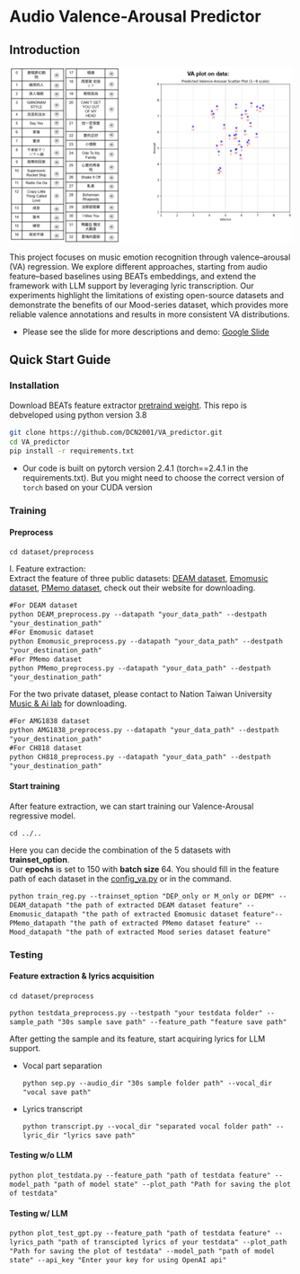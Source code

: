 # Audio Valence-Arousal Predictor 
## Introduction
<p align="center">
  <img src="./images/Intro_plot.png" alt="Intro" width="550"/>
</p>  
  
This project focuses on music emotion recognition through valence–arousal (VA) regression. We explore different approaches, starting from audio feature–based baselines using BEATs embeddings, and extend the framework with LLM support by leveraging lyric transcription. Our experiments highlight the limitations of existing open-source datasets and demonstrate the benefits of our Mood-series dataset, which provides more reliable valence annotations and results in more consistent VA distributions.

- Please see the slide for more descriptions and demo: [Google Slide](https://docs.google.com/presentation/d/1O6-D0DZGffdyYIPhNtaUbJNti8UpV-1HFuG82ZAVm_c/edit?usp=sharing)

## Quick Start Guide
### Installation
Download BEATs feature extractor [pretraind weight](https://www.kaggle.com/datasets/hubfor/microsoft-beats-model).
This repo is debveloped using python version 3.8
```bash
git clone https://github.com/DCN2001/VA_predictor.git
cd VA_predictor
pip install -r requirements.txt
```
* Our code is built on pytorch version 2.4.1 (torch==2.4.1 in the requirements.txt). But you might need to choose the correct version of `torch` based on your CUDA version

### Training
#### **Preprocess**
```shell
cd dataset/preprocess
```
I. Feature extraction:  
Extract the feature of three public datasets: [DEAM dataset](https://www.kaggle.com/datasets/imsparsh/deam-mediaeval-dataset-emotional-analysis-in-music), [Emomusic dataset](https://cvml.unige.ch/databases/emoMusic/), [PMemo dataset](https://github.com/HuiZhangDB/PMEmo?tab=readme-ov-file), check out their website for downloading.
```shell
#For DEAM dataset
python DEAM_preprocess.py --datapath "your_data_path" --destpath "your_destination_path"
#For Emomusic dataset
python Emomusic_preprocess.py --datapath "your_data_path" --destpath "your_destination_path"
#For PMemo dataset
python PMemo_preprocess.py --datapath "your_data_path" --destpath "your_destination_path"
```
For the two private dataset, please contact to Nation Taiwan University [Music & Ai lab](https://affige.github.io/lab.html) for downloading.
```shell
#For AMG1838 dataset
python AMG1838_preprocess.py --datapath "your_data_path" --destpath "your_destination_path"
#For CH818 dataset
python CH818_preprocess.py --datapath "your_data_path" --destpath "your_destination_path"
```
#### **Start training**
After feature extraction, we can start training our Valence-Arousal regressive model.
```shell
cd ../..
```
Here you can decide the combination of the 5 datasets with **trainset_option**.  
Our **epochs** is set to 150 with **batch size** 64.
You should fill in the feature path of each dataset in the [config_va.py](./configs/config_va.py) or in the command.
```shell
python train_reg.py --trainset_option "DEP_only or M_only or DEPM" --DEAM_datapath "the path of extracted DEAM dataset feature" --Emomusic_datapath "the path of extracted Emomusic dataset feature"--PMemo_datapath "the path of extracted PMemo dataset feature" --Mood_datapath "the path of extracted Mood series dataset feature"
```

### Testing 
#### Feature extraction & lyrics acquisition
```shell
cd dataset/preprocess 
```
```shell
python testdata_preprocess.py --testpath "your testdata folder" --sample_path "30s sample save path" --feature_path "feature save path"
```
After getting the sample and its feature, start acquiring lyrics for LLM support.  
  * Vocal part separation
    ```shell
    python sep.py --audio_dir "30s sample folder path" --vocal_dir "vocal save path"
    ```
  * Lyrics transcript
    ```shell
    python transcript.py --vocal_dir "separated vocal folder path" --lyric_dir "lyrics save path"
    ```

#### **Testing w/o LLM**
```shell
python plot_testdata.py --feature_path "path of testdata feature" --model_path "path of model state" --plot_path "Path for saving the plot of testdata"
```
#### **Testing w/ LLM** 
```shell
python plot_test_gpt.py --feature_path "path of testdata feature" --lyrics_path "path of transcipted lyrics of your testdata" --plot_path "Path for saving the plot of testdata" --model_path "path of model state" --api_key "Enter your key for using OpenAI api"
```